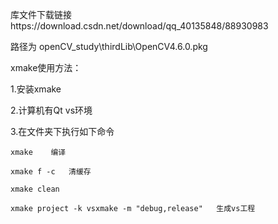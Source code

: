库文件下载链接https://download.csdn.net/download/qq_40135848/88930983

路径为  openCV_study\thirdLib\OpenCV4.6.0.pkg

xmake使用方法：

1.安装xmake

2.计算机有Qt vs环境

3.在文件夹下执行如下命令

~~~
xmake    编译

xmake f -c   清缓存

xmake clean  

xmake project -k vsxmake -m "debug,release"   生成vs工程
~~~